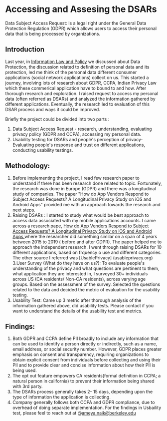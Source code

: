 # Accessing and Assesing the DSARs

Data Subject Access Request: Is a legal right under the General Data Protection Regulation (GDPR) which allows users to access their personal data that is being processed by organizations.

## Introduction 
Last year, in [Information Law and Policy](https://www.ischool.berkeley.edu/courses/info/205) we discussed about Data Protection, the discussion related to definition of personal data and its protection, led me think of the personal data different consumer applications (social network applications) collect on us. This started a journey, involving lots of research about GDPR, CCPA, Indian Privacy Law which these commerical application have to bound to and how.
After thorough research and exploration. I raised request to access my personal data (often referred as DSARs) and analyzed the information gathered by different applications. Eventually, the research led to evaluation of this DSAR process and ways it could be improved.

Briefly the project could be divided into two parts : 
1. Data Subject Access Request - research, understanding, evaluating privacy policy (GDPR and CCPA), accessing my personal data.
2. Usability testing for DSARs and people's perception of privacy- Evaluating people's response and trust on different applications, conducting usability testings.

## Methodology:
1. Before implementing the project, I read few research paper to understand if there has been research done related to topic. Fortunately, the research was done in Europe (GDPR) and there was a longitudinal  study of companies. The paper "How do App Vendors Respond to Subject Access Requests? A Longitudinal Privacy Study on iOS and Android Apps" provided me with an approach towards the research and next steps.
2. Raising DSARs : I started to study what would be best approach to access data associated with my mobile applications accounts. I came across a research pape, [How do App Vendors Respond to Subject Access Requests? A Longitudinal Privacy Study on iOS and Android Apps ](https://dl.acm.org/doi/10.1145/3407023.3407057) where the researcher did something similar on a span of 4 years between 2015 to 2019 ( before and after GDPR). The paper helped me to approach the independent research. I went through raising DSARs for 10 different applications, based on frquency o use and different categories. The other source I referred was [UsablePrivacy] (usableprivacy.org)
3.User Survey (What do they have on us?): To evaluate people's understanding of the privacy and what questions are pertinent to them, what application they are interested in, I surveyed 30+ individuals across US (CA residents/ Non-CA residents), across varying age groups. Based on the assessment of the survey. Selected the questions related to the data and decided the metric of evaluation for the usability testing. 
4. Usability Test: Came up 3 metric after thorough analysis of the information gathered above, did usability tests. Please contact if you want to understand the details of the usability test and metrics.  

## Findings: 
1. Both GDPR and CCPA define PII broadly to include any information that can be used to identify a person directly or indirectly, such as a name, email address, or social security number. However, GDPR places greater emphasis on consent and transparency, requiring organizations to obtain explicit consent from individuals before collecting and using their PII and to provide clear and concise information about how their PII is being used.
2. The opt out feature empowers CA residents(formal definition in CCPA; a natural person in california) to prevent their information being shared with 3rd party.
3. The DSARs process generally takes 2- 15 days, depending upon the type of information the application is collecting.
4. Company generally follows both CCPA and GDPR compliance, due to overhead of doing separate implementation. 
 For the findings in Usbaility test, please feel to reach out at @ameya.naik@berkeley.edu

 
